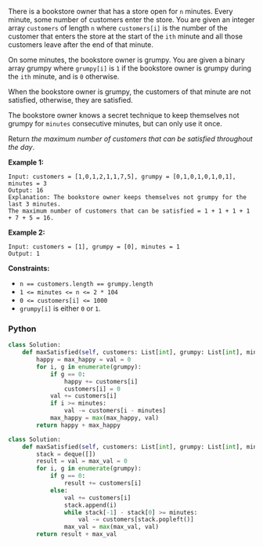 There is a bookstore owner that has a store open for  `n`  minutes. Every minute, some number of customers enter the store. You are given an integer array  `customers`  of length  `n`  where  `customers[i]`  is the number of the customer that enters the store at the start of the  `ith`  minute and all those customers leave after the end of that minute.

On some minutes, the bookstore owner is grumpy. You are given a binary array grumpy where  `grumpy[i]`  is  `1`  if the bookstore owner is grumpy during the  `ith`  minute, and is  `0`  otherwise.

When the bookstore owner is grumpy, the customers of that minute are not satisfied, otherwise, they are satisfied.

The bookstore owner knows a secret technique to keep themselves not grumpy for  `minutes`  consecutive minutes, but can only use it once.

Return  _the maximum number of customers that can be satisfied throughout the day_.

**Example 1:**
```
Input: customers = [1,0,1,2,1,1,7,5], grumpy = [0,1,0,1,0,1,0,1], minutes = 3
Output: 16
Explanation: The bookstore owner keeps themselves not grumpy for the last 3 minutes. 
The maximum number of customers that can be satisfied = 1 + 1 + 1 + 1 + 7 + 5 = 16.
```

**Example 2:**
```
Input: customers = [1], grumpy = [0], minutes = 1
Output: 1
```

**Constraints:**

-   `n == customers.length == grumpy.length`
-   `1 <= minutes <= n <= 2 * 104`
-   `0 <= customers[i] <= 1000`
-   `grumpy[i]`  is either  `0`  or  `1`.


### Python
```py
class Solution:
    def maxSatisfied(self, customers: List[int], grumpy: List[int], minutes: int) -> int:
        happy = max_happy = val = 0
        for i, g in enumerate(grumpy):
            if g == 0:
                happy += customers[i]
                customers[i] = 0
            val += customers[i]
            if i >= minutes:
                val -= customers[i - minutes]
            max_happy = max(max_happy, val)
        return happy + max_happy
```

```py
class Solution:
    def maxSatisfied(self, customers: List[int], grumpy: List[int], minutes: int) -> int:
        stack = deque([])
        result = val = max_val = 0
        for i, g in enumerate(grumpy):
            if g == 0:
                result += customers[i]
            else:
                val += customers[i]
                stack.append(i)
                while stack[-1] - stack[0] >= minutes:
                    val -= customers[stack.popleft()]
                max_val = max(max_val, val)
        return result + max_val
```